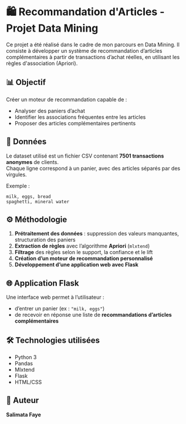 # 🛍️ Recommandation d'Articles - Projet Data Mining

Ce projet a été réalisé dans le cadre de mon parcours en Data Mining. Il consiste à développer un système de recommandation d’articles complémentaires à partir de transactions d’achat réelles, en utilisant les règles d'association (Apriori).

## 📊 Objectif

Créer un moteur de recommandation capable de :
- Analyser des paniers d’achat
- Identifier les associations fréquentes entre les articles
- Proposer des articles complémentaires pertinents

## 📁 Données

Le dataset utilisé est un fichier CSV contenant **7501 transactions anonymes** de clients.  
Chaque ligne correspond à un panier, avec des articles séparés par des virgules.

Exemple :
```csv
milk, eggs, bread
spaghetti, mineral water
```

## ⚙️ Méthodologie

1. **Prétraitement des données** : suppression des valeurs manquantes, structuration des paniers
2. **Extraction de règles** avec l’algorithme **Apriori** (`mlxtend`)
3. **Filtrage** des règles selon le support, la confiance et le lift
4. **Création d’un moteur de recommandation personnalisé**
5. **Développement d’une application web avec Flask**

## 🌐 Application Flask

Une interface web permet à l’utilisateur :
- d’entrer un panier (ex : `"milk, eggs"`)
- de recevoir en réponse une liste de **recommandations d’articles complémentaires**


## 🛠️ Technologies utilisées

- Python 3
- Pandas
- Mlxtend
- Flask
- HTML/CSS

## 📌 Auteur

**Salimata Faye**  

